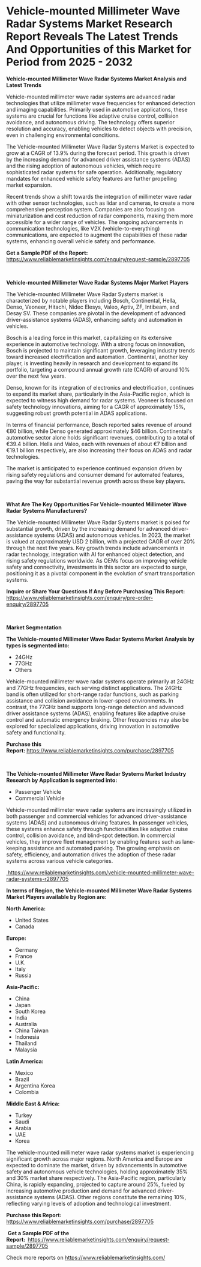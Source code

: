 <p><h1>Vehicle-mounted Millimeter Wave Radar Systems Market Research Report Reveals The Latest Trends And Opportunities of this Market for Period from 2025 - 2032</h1></p><p><strong>Vehicle-mounted Millimeter Wave Radar Systems Market Analysis and Latest Trends</strong></p>
<p><p>Vehicle-mounted millimeter wave radar systems are advanced radar technologies that utilize millimeter wave frequencies for enhanced detection and imaging capabilities. Primarily used in automotive applications, these systems are crucial for functions like adaptive cruise control, collision avoidance, and autonomous driving. The technology offers superior resolution and accuracy, enabling vehicles to detect objects with precision, even in challenging environmental conditions.</p><p>The Vehicle-mounted Millimeter Wave Radar Systems Market is expected to grow at a CAGR of 13.9% during the forecast period. This growth is driven by the increasing demand for advanced driver assistance systems (ADAS) and the rising adoption of autonomous vehicles, which require sophisticated radar systems for safe operation. Additionally, regulatory mandates for enhanced vehicle safety features are further propelling market expansion.</p><p>Recent trends show a shift towards the integration of millimeter wave radar with other sensor technologies, such as lidar and cameras, to create a more comprehensive perception system. Companies are also focusing on miniaturization and cost reduction of radar components, making them more accessible for a wider range of vehicles. The ongoing advancements in communication technologies, like V2X (vehicle-to-everything) communications, are expected to augment the capabilities of these radar systems, enhancing overall vehicle safety and performance.</p></p>
<p><strong>Get a Sample PDF of the Report:&nbsp;</strong> <a href="https://www.reliablemarketinsights.com/enquiry/request-sample/2897705?utm_campaign=1835&utm_medium=2&utm_source=Github&utm_content=ia&utm_term=15032025&utm_id=vehicle-mounted-millimeter-wave-radar-systems">https://www.reliablemarketinsights.com/enquiry/request-sample/2897705</a></p>
<p>&nbsp;</p>
<p><strong>Vehicle-mounted Millimeter Wave Radar Systems Major Market Players</strong></p>
<p><p>The Vehicle-mounted Millimeter Wave Radar Systems market is characterized by notable players including Bosch, Continental, Hella, Denso, Veoneer, Hitachi, Nidec Elesys, Valeo, Aptiv, ZF, Intibeam, and Desay SV. These companies are pivotal in the development of advanced driver-assistance systems (ADAS), enhancing safety and automation in vehicles.</p><p>Bosch is a leading force in this market, capitalizing on its extensive experience in automotive technology. With a strong focus on innovation, Bosch is projected to maintain significant growth, leveraging industry trends toward increased electrification and automation. Continental, another key player, is investing heavily in research and development to expand its portfolio, targeting a compound annual growth rate (CAGR) of around 10% over the next few years. </p><p>Denso, known for its integration of electronics and electrification, continues to expand its market share, particularly in the Asia-Pacific region, which is expected to witness high demand for radar systems. Veoneer is focused on safety technology innovations, aiming for a CAGR of approximately 15%, suggesting robust growth potential in ADAS applications.</p><p>In terms of financial performance, Bosch reported sales revenue of around €80 billion, while Denso generated approximately $46 billion. Continental's automotive sector alone holds significant revenues, contributing to a total of €39.4 billion. Hella and Valeo, each with revenues of about €7 billion and €19.1 billion respectively, are also increasing their focus on ADAS and radar technologies.</p><p>The market is anticipated to experience continued expansion driven by rising safety regulations and consumer demand for automated features, paving the way for substantial revenue growth across these key players.</p></p>
<p>&nbsp;</p>
<p><strong>What Are The Key Opportunities For Vehicle-mounted Millimeter Wave Radar Systems Manufacturers?</strong></p>
<p><p>The Vehicle-mounted Millimeter Wave Radar Systems market is poised for substantial growth, driven by the increasing demand for advanced driver-assistance systems (ADAS) and autonomous vehicles. In 2023, the market is valued at approximately USD 2 billion, with a projected CAGR of over 20% through the next five years. Key growth trends include advancements in radar technology, integration with AI for enhanced object detection, and rising safety regulations worldwide. As OEMs focus on improving vehicle safety and connectivity, investments in this sector are expected to surge, positioning it as a pivotal component in the evolution of smart transportation systems.</p></p>
<p><strong>Inquire or Share Your Questions If Any Before Purchasing This Report:</strong> <a href="https://www.reliablemarketinsights.com/enquiry/pre-order-enquiry/2897705?utm_campaign=1835&utm_medium=2&utm_source=Github&utm_content=ia&utm_term=15032025&utm_id=vehicle-mounted-millimeter-wave-radar-systems">https://www.reliablemarketinsights.com/enquiry/pre-order-enquiry/2897705</a></p>
<p>&nbsp;</p>
<p><strong>Market Segmentation</strong></p>
<p><strong>The Vehicle-mounted Millimeter Wave Radar Systems Market Analysis by types is segmented into:</strong></p>
<p><ul><li>24GHz</li><li>77GHz</li><li>Others</li></ul></p>
<p><p>Vehicle-mounted millimeter wave radar systems operate primarily at 24GHz and 77GHz frequencies, each serving distinct applications. The 24GHz band is often utilized for short-range radar functions, such as parking assistance and collision avoidance in lower-speed environments. In contrast, the 77GHz band supports long-range detection and advanced driver assistance systems (ADAS), enabling features like adaptive cruise control and automatic emergency braking. Other frequencies may also be explored for specialized applications, driving innovation in automotive safety and functionality.</p></p>
<p><strong>Purchase this Report:&nbsp;</strong><a href="https://www.reliablemarketinsights.com/purchase/2897705?utm_campaign=1835&utm_medium=2&utm_source=Github&utm_content=ia&utm_term=15032025&utm_id=vehicle-mounted-millimeter-wave-radar-systems">https://www.reliablemarketinsights.com/purchase/2897705</a></p>
<p>&nbsp;</p>
<p><strong>The Vehicle-mounted Millimeter Wave Radar Systems Market Industry Research by Application is segmented into:</strong></p>
<p><ul><li>Passenger Vehicle</li><li>Commercial Vehicle</li></ul></p>
<p><p>Vehicle-mounted millimeter wave radar systems are increasingly utilized in both passenger and commercial vehicles for advanced driver-assistance systems (ADAS) and autonomous driving features. In passenger vehicles, these systems enhance safety through functionalities like adaptive cruise control, collision avoidance, and blind-spot detection. In commercial vehicles, they improve fleet management by enabling features such as lane-keeping assistance and automated parking. The growing emphasis on safety, efficiency, and automation drives the adoption of these radar systems across various vehicle categories.</p></p>
<p><a href="https://www.reliablemarketinsights.com/vehicle-mounted-millimeter-wave-radar-systems-r2897705?utm_campaign=1835&utm_medium=2&utm_source=Github&utm_content=ia&utm_term=15032025&utm_id=vehicle-mounted-millimeter-wave-radar-systems">&nbsp;https://www.reliablemarketinsights.com/vehicle-mounted-millimeter-wave-radar-systems-r2897705</a></p>
<p><strong>In terms of Region, the Vehicle-mounted Millimeter Wave Radar Systems Market Players available by Region are:</strong></p>
<p>
    <p> <strong> North America: </strong>
        <ul>
            <li>United States</li>
            <li>Canada</li>
        </ul>
        </p> 
    <p> <strong> Europe: </strong>
        <ul>
            <li>Germany</li>
            <li>France</li>
            <li>U.K.</li>
            <li>Italy</li>
            <li>Russia</li>
        </ul>
        </p> 
    <p> <strong> Asia-Pacific: </strong>
        <ul>
            <li>China</li>
            <li>Japan</li>
            <li>South Korea</li>
            <li>India</li>
            <li>Australia</li>
            <li>China Taiwan</li>
            <li>Indonesia</li>
            <li>Thailand</li>
            <li>Malaysia</li>
        </ul>
        </p> 
    <p> <strong> Latin America: </strong>
        <ul>
            <li>Mexico</li>
            <li>Brazil</li>
            <li>Argentina Korea</li>
            <li>Colombia</li>
        </ul>
        </p> 
    <p> <strong> Middle East & Africa: </strong>
        <ul>
            <li>Turkey</li>
            <li>Saudi</li>
            <li>Arabia</li>
            <li>UAE</li>
            <li>Korea</li>
        </ul>
    </p>
    </p>
<p><p>The vehicle-mounted millimeter wave radar systems market is experiencing significant growth across major regions. North America and Europe are expected to dominate the market, driven by advancements in automotive safety and autonomous vehicle technologies, holding approximately 35% and 30% market share respectively. The Asia-Pacific region, particularly China, is rapidly expanding, projected to capture around 25%, fueled by increasing automotive production and demand for advanced driver-assistance systems (ADAS). Other regions constitute the remaining 10%, reflecting varying levels of adoption and technological investment.</p></p>
<p><strong>Purchase this Report: </strong><a href="https://www.reliablemarketinsights.com/purchase/2897705?utm_campaign=1835&utm_medium=2&utm_source=Github&utm_content=ia&utm_term=15032025&utm_id=vehicle-mounted-millimeter-wave-radar-systems">https://www.reliablemarketinsights.com/purchase/2897705</a></p>
<p>&nbsp;<strong>Get a Sample PDF of the Report:&nbsp;&nbsp;</strong><a href="https://www.reliablemarketinsights.com/enquiry/request-sample/2897705?utm_campaign=1835&utm_medium=2&utm_source=Github&utm_content=ia&utm_term=15032025&utm_id=vehicle-mounted-millimeter-wave-radar-systems">https://www.reliablemarketinsights.com/enquiry/request-sample/2897705</a></p>
<p><strong></strong></p>
<p>Check more reports on <a href="https://www.reliablemarketinsights.com/?utm_campaign=1835&utm_medium=2&utm_source=Github&utm_content=ia&utm_term=15032025&utm_id=vehicle-mounted-millimeter-wave-radar-systems">https://www.reliablemarketinsights.com/</a></p>
